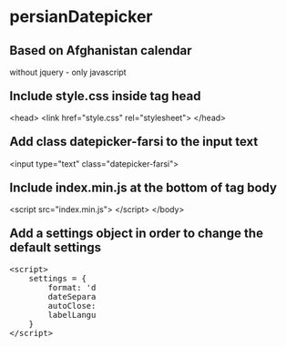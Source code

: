 # persianDatepicker

<h2>Based on Afghanistan calendar</h2>
<p>without jquery - only javascript</p>
<h2 style="margin-top: 1em;">Include <strong>style.css</strong> inside tag head</h2>
<span>
    &lt;head&gt;
    &lt;link href="style.css" rel="stylesheet"&gt;
    &lt;/head&gt;
</span>
<h2 style="margin-top: 1em;">Add class <strong>datepicker-farsi</strong> to the input text</h2>
<span class="tag">
    &lt;input type="text" class="datepicker-farsi"&gt;
</span>
<h2 style="margin-top: 1em;">Include <strong>index.min.js</strong> at the bottom of tag body</h2>
<span class="tag">
    &lt;script src="index.min.js"&gt;
    &lt;/script&gt;
    &lt;/body&gt;
</span>
<h2 style="margin-top: 1em;">Add a <strong>settings</strong> object in order to change the default settings</h2>
        
<pre class="tag" style="width: 30%;">
&lt;script&gt;
    settings = {
        format: 'dd/mm/yyyy',
        dateSeparator: '-',
        autoClose: true,
        labelLanguage: 'dari' // 'pashto','farsi'
    }
&lt;/script&gt;
</pre>
